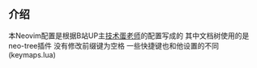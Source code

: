 ## 介绍
本Neovim配置是根据B站UP主[技术蛋老师](https://www.bilibili.com/video/BV1Td4y1578E)的配置写成的 
其中文档树使用的是neo-tree插件 没有修改前缀键为空格 一些快捷键也和他设置的不同(keymaps.lua)
    

